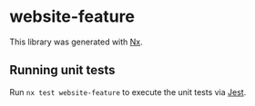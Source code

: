# website-feature

This library was generated with [Nx](https://nx.dev).

## Running unit tests

Run `nx test website-feature` to execute the unit tests via [Jest](https://jestjs.io).
